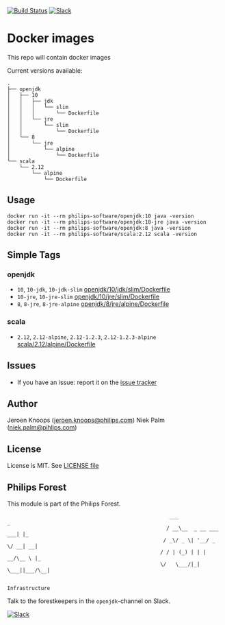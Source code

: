 [![Build Status](https://travis-ci.com/philips-software/docker-images.svg?token=rJGEzBK71KGFbNJFk2Ws&branch=master)](https://travis-ci.com/philips-software/docker-images)
[![Slack](https://philips-software-slackin.now.sh/badge.svg)](https://philips-software-slackin.now.sh)

# Docker images

This repo will contain docker images

Current versions available:
```
.
├── openjdk
│   ├── 10
│   │   ├── jdk
│   │   │   └── slim
│   │   │       └── Dockerfile
│   │   └── jre
│   │       └── slim
│   │           └── Dockerfile
│   └── 8
│       └── jre
│           └── alpine
│               └── Dockerfile
└── scala
    └── 2.12
        └── alpine
            └── Dockerfile
```
## Usage

```
docker run -it --rm philips-software/openjdk:10 java -version
docker run -it --rm philips-software/openjdk:10-jre java -version
docker run -it --rm philips-software/openjdk:8 java -version
docker run -it --rm philips-software/scala:2.12 scala -version
```

## Simple Tags

### openjdk
- `10`, `10-jdk`, `10-jdk-slim` [openjdk/10/jdk/slim/Dockerfile](openjdk/10/jdk/slim/Dockerfile)
- `10-jre`, `10-jre-slim` [openjdk/10/jre/slim/Dockerfile](openjdk/10/jre/slim/Dockerfile)
- `8`, `8-jre`, `8-jre-alpine` [openjdk/8/jre/alpine/Dockerfile](openjdk/8/jre/alpine/Dockerfile)

### scala
- `2.12`, `2.12-alpine`, `2.12-1.2.3`, `2.12-1.2.3-alpine` [scala/2.12/alpine/Dockerfile](scala/2.12/alpine/Dockerfile)

## Issues

- If you have an issue: report it on the [issue tracker](https://github.com/philips-software/docker-images/issues)

## Author

Jeroen Knoops (<jeroen.knoops@philips.com>)
Niek Palm (<niek.palm@pihlips.com>)

## License

License is MIT. See [LICENSE file](LICENSE.md)

## Philips Forest

This module is part of the Philips Forest.

```
                                                     ___                   _
                                                    / __\__  _ __ ___  ___| |_
                                                   / _\/ _ \| '__/ _ \/ __| __|
                                                  / / | (_) | | |  __/\__ \ |_
                                                  \/   \___/|_|  \___||___/\__|  

                                                                 Infrastructure
```

Talk to the forestkeepers in the `openjdk`-channel on Slack.

[![Slack](https://philips-software-slackin.now.sh/badge.svg)](https://philips-software-slackin.now.sh)
